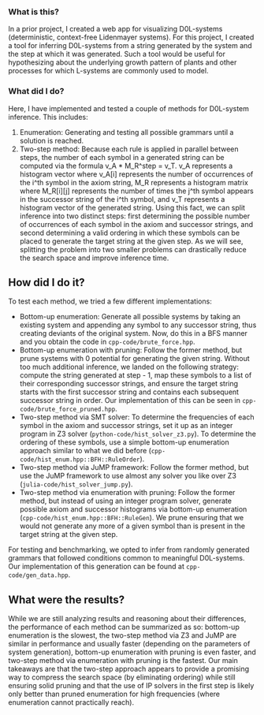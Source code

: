 ### What is this?

In a prior project, I created a web app for visualizing D0L-systems (deterministic, context-free Lidenmayer systems).
For this project, I created a tool for inferring D0L-systems from a string generated by the system and the step at which it was generated.
Such a tool would be useful for hypothesizing about the underlying growth pattern of plants and other processes for which L-systems are commonly used to model.

### What did I do?

Here, I have implemented and tested a couple of methods for D0L-system inference. This includes:
1. Enumeration: Generating and testing all possible grammars until a solution is reached.
2. Two-step method: Because each rule is applied in parallel between steps, the number of each symbol in a generated string can be computed via the formula v_A * M_R^step = v_T. v_A represents a histogram vector where v_A[i] represents the number of occurrences of the i^th symbol in the axiom string, M_R represents a histogram matrix where M_R[i][j] represents the number of times the j^th symbol appears in the successor string of the i^th symbol, and v_T represents a histogram vector of the generated string. Using this fact, we can split inference into two distinct steps: first determining the possible number of occurrences of each symbol in the axiom and successor strings, and second determining a valid ordering in which these symbols can be placed to generate the target string at the given step. As we will see, splitting the problem into two smaller problems can drastically reduce the search space and improve inference time.

## How did I do it?

To test each method, we tried a few different implementations:
- Bottom-up enumeration: Generate all possible systems by taking an existing system and appending any symbol to any successor string, thus creating deviants of the original system. Now, do this in a BFS manner and you obtain the code in `cpp-code/brute_force.hpp`.
- Bottom-up enumeration with pruning: Follow the former method, but prune systems with 0 potential for generating the given string. Without too much additional inference, we landed on the following strategy: compute the string generated at step - 1, map these symbols to a list of their corresponding successor strings, and ensure the target string starts with the first successor string and contains each subsequent successor string in order. Our implementation of this can be seen in `cpp-code/brute_force_pruned.hpp`.
- Two-step method via SMT solver: To determine the frequencies of each symbol in the axiom and successor strings, set it up as an integer program in Z3 solver (`python-code/hist_solver_z3.py`). To determine the ordering of these symbols, use a simple bottom-up enumeration approach similar to what we did before (`cpp-code/hist_enum.hpp::BFH::RuleOrder`).
- Two-step method via JuMP framework: Follow the former method, but use the JuMP framework to use almost any solver you like over Z3 (`julia-code/hist_solver_jump.py`).
- Two-step method via enumeration with pruning: Follow the former method, but instead of using an integer program solver, generate possible axiom and successor histograms via bottom-up enumeration (`cpp-code/hist_enum.hpp::BFH::RuleGen`). We prune ensuring that we would not generate any more of a given symbol than is present in the target string at the given step.

For testing and benchmarking, we opted to infer from randomly generated grammars that followed conditions common to meaningful D0L-systems. Our implementation of this generation can be found at `cpp-code/gen_data.hpp`.

## What were the results?

While we are still analyzing results and reasoning about their differences, the performance of each method can be summarized as so: bottom-up enumeration is the slowest, the two-step method via Z3 and JuMP are similar in performance and usually faster (depending on the parameters of system generation), bottom-up enumeration with pruning is even faster, and two-step method via enumeration with pruning is the fastest. Our main takeaways are that the two-step approach appears to provide a promising way to compress the search space (by eliminating ordering) while still ensuring solid pruning and that the use of IP solvers in the first step is likely only better than pruned enumeration for high frequencies (where enumeration cannot practically reach).
